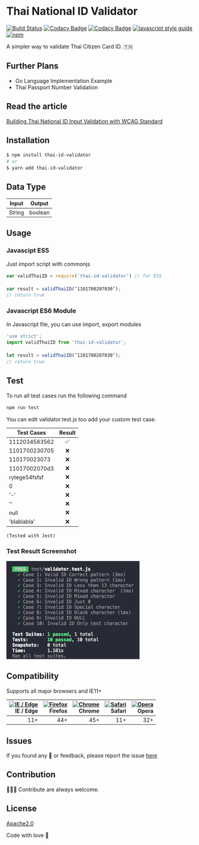 # Thai National ID Validator

[![Build Status](https://travis-ci.org/jukbot/thai-national-id-validator.svg?branch=master)](https://travis-ci.org/jukbot/thai-national-id-validator)
[![Codacy Badge](https://api.codacy.com/project/badge/Grade/56464056015c4ca18822e5c263615b04)](https://www.codacy.com/app/jukbot/thai-national-id-validator?utm_source=github.com&amp;utm_medium=referral&amp;utm_content=jukbot/thai-national-id-validator&amp;utm_campaign=Badge_Grade)
[![Codacy Badge](https://api.codacy.com/project/badge/Coverage/56464056015c4ca18822e5c263615b04)](https://www.codacy.com/app/jukbot/thai-national-id-validator?utm_source=github.com&utm_medium=referral&utm_content=jukbot/thai-national-id-validator&utm_campaign=Badge_Coverage)
[![javascript style guide](https://img.shields.io/badge/code_style-standard-brightgreen.svg)](https://standardjs.com)
[![npm](https://img.shields.io/npm/v/thai-id-validator.svg)](https://www.npmjs.com/package/thai-id-validator)

A simpler way to validate Thai Citizen Card ID. 🇹🇭

## Further Plans

* Go Language Implementation Example
* Thai Passport Number Validation

## Read the article

[Building Thai National ID Input Validation with WCAG Standard](https://medium.com/@juk/%E0%B8%A5%E0%B8%AD%E0%B8%87%E0%B8%AA%E0%B8%A3%E0%B9%89%E0%B8%B2%E0%B8%87%E0%B8%9F%E0%B8%AD%E0%B8%A3%E0%B9%8C%E0%B8%A1%E0%B8%95%E0%B8%A3%E0%B8%A7%E0%B8%88%E0%B8%AA%E0%B8%AD%E0%B8%9A%E0%B9%80%E0%B8%A5%E0%B8%82%E0%B8%9A%E0%B8%B1%E0%B8%95%E0%B8%A3-%E0%B8%9B%E0%B8%8A%E0%B8%8A-%E0%B8%9E%E0%B8%A3%E0%B9%89%E0%B8%AD%E0%B8%A1%E0%B8%A1%E0%B8%B2%E0%B8%95%E0%B8%A3%E0%B8%90%E0%B8%B2%E0%B8%99-wcag-13b2c8c9d015)

## Installation

``` bash
$ npm install thai-id-validator
# or
$ yarn add thai-id-validator
```

## Data Type

| Input        | Output
| ------------- |:-------------:|
| String        | boolean       |

## Usage

### Javascipt ES5

Just import script with commonjs

``` javascript
var validThaiID = require('thai-id-validator') // for ES5

var result = validThaiID(‘1101700207030’);
// return true
```

### Javascript ES6 Module

In Javascript file, you can use import, export modules

``` javascript
'use strict';
import validThaiID from 'thai-id-validator';

let result = validThaiID(‘1101700207030’);
// return true
```

## Test

To run all test cases run the following command

``` bash
npm run test
```

You can edit validator.test.js too add your custom test case.

| Test Cases    | Result
| ------------- |:-------------:|
| 1112034563562 | ✅ |
| 1101700230705 | ❌ |
| 110170023073  | ❌ |
| 11017002070d3 | ❌ |
| rytege54fsfsf | ❌ |
| 0             | ❌ |
| '-'           | ❌ |
| ''            | ❌ |
| null          | ❌ |
| 'blablabla'   | ❌ |

`(Tested with Jest)`

### Test Result Screenshot

 <img src="test-result.png" width="350"/>

## Compatibility

Supports all major browsers and IE11+

| [<img src="https://cdn.rawgit.com/alrra/browser-logos/f50d4cc8/src/edge/edge.png" alt="IE / Edge" width="64px" height="64px"/>](http://caniuse.com/#feat=fetch)</br>IE / Edge | [<img src="https://cdn.rawgit.com/alrra/browser-logos/f50d4cc8/src/firefox/firefox.png" alt="Firefox" width="64px" height="64px" />](http://caniuse.com/#feat=fetch)</br>Firefox | [<img src="https://cdn.rawgit.com/alrra/browser-logos/f50d4cc8/src/chrome/chrome.png" alt="Chrome" width="64px" height="64px" />](http://caniuse.com/#feat=fetch)</br>Chrome | [<img src="https://cdn.rawgit.com/alrra/browser-logos/f50d4cc8/src/safari/safari.png" alt="Safari" width="64px" height="64px" />](http://caniuse.com/#feat=fetch)</br>Safari | [<img src="https://cdn.rawgit.com/alrra/browser-logos/f50d4cc8/src/opera/opera.png" alt="Opera" width="64px" height="64px" />](http://caniuse.com/#feat=fetch)</br>Opera |
| ---------: | ---------: | ---------: | ---------: | ---------:
| 11+ | 44+ | 45+ | 11+ | 32+

## Issues

If you found any 🐞 or feedback, please report the issue [here](https://github.com/jukbot/thai-national-id-validator/issues)

## Contribution

👩🏻‍💻 Contribute are always welcome.

## License

[Apache2.0](https://www.apache.org/licenses/LICENSE-2.0)

Code with love 🦉
